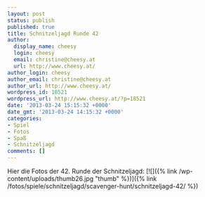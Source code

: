 ```yaml
---
layout: post
status: publish
published: true
title: Schnitzeljagd Runde 42
author:
  display_name: cheesy
  login: cheesy
  email: christine@cheesy.at
  url: http://www.cheesy.at/
author_login: cheesy
author_email: christine@cheesy.at
author_url: http://www.cheesy.at/
wordpress_id: 18521
wordpress_url: http://www.cheesy.at/?p=18521
date: '2013-03-24 15:15:32 +0000'
date_gmt: '2013-03-24 14:15:32 +0000'
categories:
- Spiel
- Fotos
- Spaß
- Schnitzeljagd
comments: []
---
```

Hier die Fotos der 42. Runde der Schnitzeljagd:
[![]({% link /wp-content/uploads/thumb26.jpg "thumb" %})]({% link /fotos/spiele/schnitzeljagd/scavenger-hunt/schnitzeljagd-42/ %})
